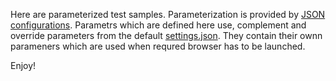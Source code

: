 Here are parameterized test samples. Parameterization is provided by [JSON configurations](https://github.com/arachnidium/arachnidium-java/tree/master/arachnidium-tutorial/src/test/resources/configs). Parametrs which are defined here use, complement and override parameters from the default [settings.json](https://github.com/arachnidium/arachnidium-java/blob/master/arachnidium-tutorial/src/main/java/com/github/arachnidium/tutorial/confuguration/settings.json). They contain their ownn parameners which are used when requred browser has to be launched.

Enjoy!
